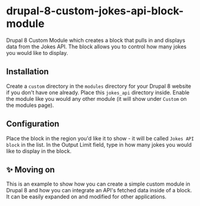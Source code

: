 # drupal-8-custom-jokes-api-block-module
Drupal 8 Custom Module which creates a block that pulls in and displays data from the Jokes API. The block allows you to control how many jokes you would like to display.

## Installation
Create a ``custom`` directory in the ``modules`` directory for your Drupal 8 website if you don't have one already. Place this ``jokes_api`` directory inside. Enable the module like you would any other module (it will show under ``Custom`` on the modules page).

## Configuration
Place the block in the region you'd like it to show - it will be called ``Jokes API block`` in the list. In the Output Limit field, type in how many jokes you would like to display in the block.

## :sparkles: Moving on
This is an example to show how you can create a simple custom module in Drupal 8 and how you can integrate an API's fetched data inside of a block. It can be easily expanded on and modified for other applications.
